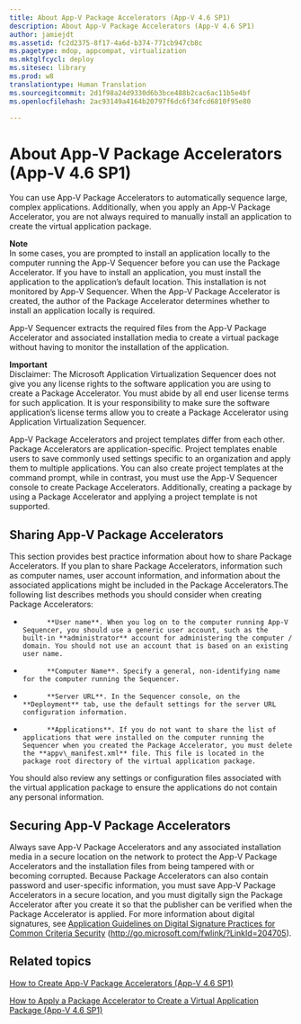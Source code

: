 ```yaml
---
title: About App-V Package Accelerators (App-V 4.6 SP1)
description: About App-V Package Accelerators (App-V 4.6 SP1)
author: jamiejdt
ms.assetid: fc2d2375-8f17-4a6d-b374-771cb947cb8c
ms.pagetype: mdop, appcompat, virtualization
ms.mktglfcycl: deploy
ms.sitesec: library
ms.prod: w8
translationtype: Human Translation
ms.sourcegitcommit: 2d1f98a24d9330d6b3bce488b2cac6ac11b5e4bf
ms.openlocfilehash: 2ac93149a4164b20797f6dc6f34fcd6810f95e80

---
```



# About App-V Package Accelerators (App-V 4.6 SP1)


You can use App-V Package Accelerators to automatically sequence large, complex applications. Additionally, when you apply an App-V Package Accelerator, you are not always required to manually install an application to create the virtual application package.

**Note**  
In some cases, you are prompted to install an application locally to the computer running the App-V Sequencer before you can use the Package Accelerator. If you have to install an application, you must install the application to the application’s default location. This installation is not monitored by App-V Sequencer. When the App-V Package Accelerator is created, the author of the Package Accelerator determines whether to install an application locally is required.

 

App-V Sequencer extracts the required files from the App-V Package Accelerator and associated installation media to create a virtual package without having to monitor the installation of the application.

**Important**  
Disclaimer: The Microsoft Application Virtualization Sequencer does not give you any license rights to the software application you are using to create a Package Accelerator. You must abide by all end user license terms for such application. It is your responsibility to make sure the software application’s license terms allow you to create a Package Accelerator using Application Virtualization Sequencer.

 

App-V Package Accelerators and project templates differ from each other. Package Accelerators are application-specific. Project templates enable users to save commonly used settings specific to an organization and apply them to multiple applications. You can also create project templates at the command prompt, while in contrast, you must use the App-V Sequencer console to create Package Accelerators. Additionally, creating a package by using a Package Accelerator and applying a project template is not supported.

## Sharing App-V Package Accelerators


This section provides best practice information about how to share Package Accelerators. If you plan to share Package Accelerators, information such as computer names, user account information, and information about the associated applications might be included in the Package Accelerators.The following list describes methods you should consider when creating Package Accelerators:

-   
            **User name**. When you log on to the computer running App-V Sequencer, you should use a generic user account, such as the built-in **administrator** account for administering the computer / domain. You should not use an account that is based on an existing user name.

-   
            **Computer Name**. Specify a general, non-identifying name for the computer running the Sequencer.

-   
            **Server URL**. In the Sequencer console, on the **Deployment** tab, use the default settings for the server URL configuration information.

-   
            **Applications**. If you do not want to share the list of applications that were installed on the computer running the Sequencer when you created the Package Accelerator, you must delete the **appv\_manifest.xml** file. This file is located in the package root directory of the virtual application package.

You should also review any settings or configuration files associated with the virtual application package to ensure the applications do not contain any personal information.

## Securing App-V Package Accelerators


Always save App-V Package Accelerators and any associated installation media in a secure location on the network to protect the App-V Package Accelerators and the installation files from being tampered with or becoming corrupted. Because Package Accelerators can also contain password and user-specific information, you must save App-V Package Accelerators in a secure location, and you must digitally sign the Package Accelerator after you create it so that the publisher can be verified when the Package Accelerator is applied. For more information about digital signatures, see [Application Guidelines on Digital Signature Practices for Common Criteria Security](http://go.microsoft.com/fwlink/?LinkId=204705) (http://go.microsoft.com/fwlink/?LinkId=204705).

## Related topics


[How to Create App-V Package Accelerators (App-V 4.6 SP1)](how-to-create-app-v-package-accelerators--app-v-46-sp1-.md)

[How to Apply a Package Accelerator to Create a Virtual Application Package (App-V 4.6 SP1)](how-to-apply-a-package-accelerator-to-create-a-virtual-application-package---app-v-46-sp1-.md)

 

 








<!--HONumber=Jun16_HO4-->


